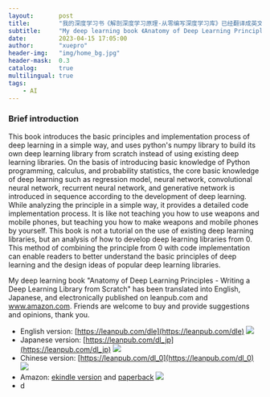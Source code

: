 ```yaml
---
layout:       post
title:        "我的深度学习书《解剖深度学习原理-从零编写深度学习库》已经翻译成英文、日文，并且在leanpub.com和kdp.amazon.com上发布了"
subtitle:     "My deep learning book 《Anatomy of Deep Learning Principles - Writing a Deep Learning Library from Scratch》 has been translated into English, Japanese and published on leanpub.com and www.amazon.com"
date:         2023-04-15 17:05:00
author:       "xuepro"
header-img:   "img/home_bg.jpg"
header-mask:  0.3
catalog:      true
multilingual: true
tags:
    - AI
---
```


### Brief introduction

This book introduces the basic principles and implementation process of deep learning in a simple way, and uses python's numpy library to build its own deep learning library from scratch instead of using existing deep learning libraries. On the basis of introducing basic knowledge of Python programming, calculus, and probability statistics, the core basic knowledge of deep learning such as regression model, neural network, convolutional neural network, recurrent neural network, and generative network is introduced in sequence according to the development of deep learning. While analyzing the principle in a simple way, it provides a detailed code implementation process. It is like not teaching you how to use weapons and mobile phones, but teaching you how to make weapons and mobile phones by yourself. This book is not a tutorial on the use of existing deep learning libraries, but an analysis of how to develop deep learning libraries from 0. This method of combining the principle from 0 with code implementation can enable readers to better understand the basic principles of deep learning and the design ideas of popular deep learning libraries. 

My deep learning book "Anatomy of Deep Learning Principles - Writing a Deep Learning Library from Scratch" has been translated into English, Japanese, and electronically published on leanpub.com and www.amazon.com. Friends are welcome to buy and provide suggestions and opinions, thank you.

- English version:     [https://leanpub.com/dle](https://leanpub.com/dle)
    ![](https://d2sofvawe08yqg.cloudfront.net/dle/s_hero?1683118104)
- Japanese version:     [https://leanpub.com/dl_jp](https://leanpub.com/dl_jp)
    ![](https://d2sofvawe08yqg.cloudfront.net/dl_jp/s_hero?1683210563)
- Chinese version:     [https://leanpub.com/dl_0](https://leanpub.com/dl_0)
   ![](https://d2sofvawe08yqg.cloudfront.net/dl_0/s_hero?1683117922)
- Amazon: [ekindle version](https://www.amazon.com/dp/B0C3XZZKY6) and [paperback](https://www.amazon.com/dp/B0C2SMM6NH)
    ![](https://m.media-amazon.com/images/I/41REwjy3gZL._SX390_BO1,204,203,200_.jpg)
- d 
     
     
